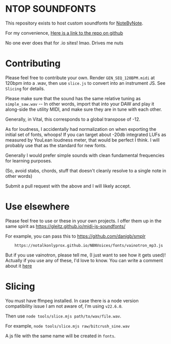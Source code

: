 # NTOP SOUNDFONTS
This repository exists to host custom soundfonts for [NoteByNote](https://github.com/NoTalkOnlyProx/NoteByNote).

For my convenience, [Here is a link to the repo on github](https://github.com/NoTalkOnlyProx/NBNVoices)

No one ever does that for .io sites! lmao. Drives me nuts

# Contributing
Please feel free to contribute your own. Render `GEN_SEQ_120BPM.midi` at 120bpm into a .wav,
then use `slice.js` to convert into an instrument JS. See `Slicing` for details.

Please make sure that the sound has the same relative tuning as `simple_saw.wav` --
In other words, import that into your DAW and play it along-side the utility MIDI, and make sure
they are in tune with each other.

Generally, in Vital, this corresponds to a global transpose of -12.

As for loudness, I accidentally had normalization on when exporting the initial set of fonts,
whoops! If you can target about -20db integrated LUFs as measured by YouLean loudness meter,
that would be perfect I think. I will probably use that as the standard for new fonts.

Generally I would prefer simple sounds with clean fundamental frequencies for learning purposes.

(So, avoid stabs, chords, stuff that doesn't cleanly resolve to a single note in other words)

Submit a pull request with the above and I will likely accept.

# Use elsewhere

Please feel free to use or these in your own projects. I offer them up in the same spirit as
https://gleitz.github.io/midi-js-soundfonts/

For example, you can pass this to https://github.com/danigb/smplr

```
    https://notalkonlyprox.github.io/NBNVoices/fonts/vainotron_mp3.js
```

But if you use vainotron, please tell me, (I just want to see how it gets used)!
Actually if you use any of these, I'd love to know.
You can write a comment about it [here](https://github.com/NoTalkOnlyProx/NBNVoices/issues/1)



# Slicing

You must have ffmpeg installed.
In case there is a node version compatibility issue I am not aware of, I'm using `v22.6.0`.

Then use `node tools/slice.mjs path/to/wav/file.wav`.

For example, `node tools/slice.mjs raw/bitcrush_sine.wav`

A js file with the same name will be created in `fonts`.
